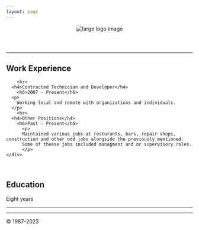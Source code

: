 ```yaml
---
layout: page
---
```


<!DOCTYPE html>
<html lang="en">

<head>
  <!-- Basic Needs -->
  <meta charset="UTF-8" />
  <meta name="viewport" content="width=device-width, initial-scale=1.0" />
  <meta name="Description" content="Enter your description here" />
  <link rel="stylesheet" href="https://cdnjs.cloudflare.com/ajax/libs/bootswatch/4.6.0/darkly/bootstrap.min.css"
    crossorigin="anonymous" />
  <link rel="stylesheet" href="https://cdnjs.cloudflare.com/ajax/libs/font-awesome/5.15.2/css/all.min.css"
    crossorigin="anonymous" />

  <!-- Favicon -->
  <link rel="icon" type="image/png" href="assets/img/favicon.ico" />
  <link rel="apple-touch-icon" sizes="180x180" href="assets/img/favicon/apple-touch-icon.png" />
  <link rel="icon" type="image/png" sizes="32x32" href="assets/img/favicon-32x32.png" />
  <link rel="icon" type="image/png" sizes="16x16" href="assets/img/favicon-16x16.png" />
  <link rel="manifest" href="manifest.webmanifest" />

 <!-- MagicPuddle CSS -->
  <link href='https://d33wubrfki0l68.cloudfront.net/bundles/d32625a34617df2b5daf9728883f08c5dd7ac0d8.css' rel='stylesheet'/>
  <link rel="stylesheet" href="https://cdnjs.cloudflare.com/ajax/libs/font-awesome/6.0.0/css/all.min.css" integrity="sha512-9usAa10IRO0HhonpyAIVpjrylPvoDwiPUiKdWk5t3PyolY1cOd4DSE0Ga+ri4AuTroPR5aQvXU9xC6qOPnzFeg==" crossorigin="anonymous" referrerpolicy="no-referrer" />
<!-- End MagicPuddle CSS -->
  
<!-- Page Name -->
  <title>
    Martin Cinotti
  </title>
</head>

<body>
  <header id="home">
    <!-- Begin Main Body -->
    <main id="main-content">
      <!-- Banner Begin-->
        <div height="250px">
          <div class="card-img-top">
            <img class="container" src="https://d33wubrfki0l68.cloudfront.net/de4370d1131de37bf7757a6bd5f3dda0e7d5f448/94c9a/assets/img/mc-galaxy-banner.png" alt="large logo image"/>
          </div>
        </div>
      <!-- Banner End -->
  </header>

<!-- Main Card Start-->
<div class="col-xs-8 col-sm-8 col-md-8 col-lg-8">
  <hr>
  <div class="card">
  <h2>Work Experience</h2>
    <div class="card-body">
      
        <hr>
      <h4>Contracted Technician and Developer</h4>
        <h6>2007 - Present</h6>
      <p>
        Working local and remote with organizations and individuals.
      </p>
        <hr>
      <h4>Other Positions</h4>
        <h6>Past - Present</h6>
          <p>
          Maintained various jobs at resturants, bars, repair shops, construction and other odd jobs alongside the previously mentioned.
          Some of theese jobs included managment and or supervisory roles. 
          </p>
    </div>
  </div>
<br>
  <div class="card">
    <div class="card-body">
      <h2>Education</h2>
      <p>
         Eight years 
      </p>
      <p>
      </p>
    </div>
  </div>
</div>
<hr>
  </div>
</div>
<!-- Main Card End -->
</div>
</div>
</main>
<hr>
    
<!-- Begin Footer -->
<footer class="footer">
  <div id="badges" class="badges">
    <!-- Place Badges Here -->
  </div>
  <div class="credits">
    <p>© 1987-2023</p>
  </div>
</footer>
<!-- End Footer -->
 <!-- Script section -->
 <script type="text/javascript">
  $("#navId a").click((e) => {
    e.preventDefault();
    $(this).tab("show");
  });
</script>
<script crossorigin="anonymous"
  src="https://cdnjs.cloudflare.com/ajax/libs/jquery/3.5.1/jquery.slim.min.js"></script>
<script crossorigin="anonymous"
  src="https://cdnjs.cloudflare.com/ajax/libs/popper.js/1.16.1/umd/popper.min.js"></script>
<script crossorigin="anonymous"
  src="https://cdnjs.cloudflare.com/ajax/libs/twitter-bootstrap/4.6.0/js/bootstrap.min.js"></script>

<!-- Script Section -->
</body>

</html>
